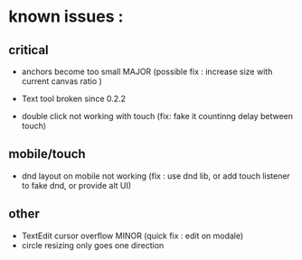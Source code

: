 # known issues :

## critical

- anchors become too small MAJOR (possible fix : increase size with current canvas ratio )

- Text tool broken since 0.2.2
- double click not working with touch (fix: fake it countinng delay between touch)

## mobile/touch

- dnd layout on mobile not working (fix : use dnd lib, or add touch listener to fake dnd, or provide alt UI)

## other

- TextEdit cursor overflow MINOR (quick fix : edit on modale)
- circle resizing only goes one direction
